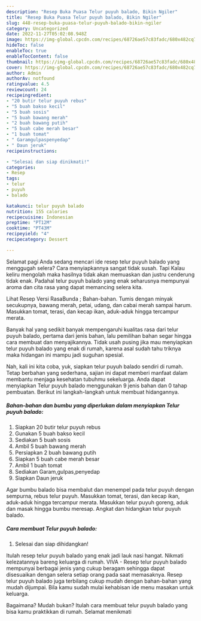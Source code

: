 ```yaml
---
description: "Resep Buka Puasa Telur puyuh balado, Bikin Ngiler"
title: "Resep Buka Puasa Telur puyuh balado, Bikin Ngiler"
slug: 448-resep-buka-puasa-telur-puyuh-balado-bikin-ngiler
category: Uncategorized
date: 2022-11-27T05:02:08.948Z
image: https://img-global.cpcdn.com/recipes/68726ae57c83fadc/680x482cq70/telur-puyuh-balado-foto-resep-utama.jpg
hideToc: false
enableToc: true
enableTocContent: false
thumbnail: https://img-global.cpcdn.com/recipes/68726ae57c83fadc/680x482cq70/telur-puyuh-balado-foto-resep-utama.jpg
cover: https://img-global.cpcdn.com/recipes/68726ae57c83fadc/680x482cq70/telur-puyuh-balado-foto-resep-utama.jpg
author: Admin
authorAv: notfound
ratingvalue: 4.5
reviewcount: 24
recipeingredient:
- "20 butir telur puyuh rebus"
- "5 buah bakso kecil"
- "5 buah sosis"
- "5 buah bawang merah"
- "2 buah bawang putih"
- "5 buah cabe merah besar"
- "1 buah tomat"
- " Garamgulpaspenyedap"
- " Daun jeruk"
recipeinstructions:

- "Selesai dan siap dinikmati!"
categories:
- Resep
tags:
- telur
- puyuh
- balado

katakunci: telur puyuh balado 
nutrition: 155 calories
recipecuisine: Indonesian
preptime: "PT12M"
cooktime: "PT43M"
recipeyield: "4"
recipecategory: Dessert

---
```



Selamat pagi Anda sedang mencari ide resep telur puyuh balado yang menggugah selera? Cara menyiapkannya sangat tidak susah. Tapi Kalau keliru mengolah maka hasilnya tidak akan memuaskan dan justru cenderung tidak enak. Padahal telur puyuh balado yang enak seharusnya mempunyai aroma dan cita rasa yang dapat memancing selera kita.


Lihat Resep Versi RasaBunda ; Bahan-bahan. Tumis dengan minyak secukupnya, bawang merah, petai, udang, dan cabai merah sampai harum. Masukkan tomat, terasi, dan kecap ikan, aduk-aduk hingga tercampur merata.

Banyak hal yang sedikit banyak mempengaruhi kualitas rasa dari telur puyuh balado, pertama dari jenis bahan, lalu pemilihan bahan segar hingga cara membuat dan menyajikannya. Tidak usah pusing jika mau menyiapkan telur puyuh balado yang enak di rumah, karena asal sudah tahu triknya maka hidangan ini mampu jadi suguhan spesial.


Nah, kali ini kita coba, yuk, siapkan telur puyuh balado sendiri di rumah. Tetap berbahan yang sederhana, sajian ini dapat memberi manfaat dalam membantu menjaga kesehatan tubuhmu sekeluarga. Anda dapat menyiapkan Telur puyuh balado menggunakan 9 jenis bahan dan 0 tahap pembuatan. Berikut ini langkah-langkah untuk membuat hidangannya.

<!--inarticleads1-->

##### Bahan-bahan dan bumbu yang diperlukan dalam menyiapkan Telur puyuh balado:

1. Siapkan 20 butir telur puyuh rebus
1. Gunakan 5 buah bakso kecil
1. Sediakan 5 buah sosis
1. Ambil 5 buah bawang merah
1. Persiapkan 2 buah bawang putih
1. Siapkan 5 buah cabe merah besar
1. Ambil 1 buah tomat
1. Sediakan  Garam,gulpas,penyedap
1. Siapkan  Daun jeruk


Agar bumbu balado bisa membalut dan menempel pada telur puyuh dengan sempurna, rebus telur puyuh. Masukkan tomat, terasi, dan kecap ikan, aduk-aduk hingga tercampur merata. Masukkan telur puyuh goreng, aduk dan masak hingga bumbu meresap. Angkat dan hidangkan telur puyuh balado. 

<!--inarticleads2-->

##### Cara membuat Telur puyuh balado:


1. Selesai dan siap dihidangkan!

Itulah resep telur puyuh balado yang enak jadi lauk nasi hangat. Nikmati kelezatannya bareng keluarga di rumah. VIVA - Resep telur puyuh balado mempunyai berbagai jenis yang cukup beragam sehingga dapat disesuaikan dengan selera setiap orang pada saat memasaknya. Resep telur puyuh balado juga terbilang cukup mudah dengan bahan-bahan yang mudah dijumpai. Bila kamu sudah mulai kehabisan ide menu masakan untuk keluarga. 

Bagaimana? Mudah bukan? Itulah cara membuat telur puyuh balado yang bisa kamu praktikkan di rumah. Selamat menikmati
